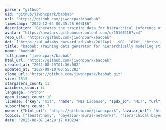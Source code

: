 ```yaml
---
parser: "github"
uid: "github/jiwoncpark/baobab"
url: "https://github.com/jiwoncpark/baobab"
timestamp: "2022-12-04 00:35:28.603186"
description: "Generates the training data for hierarchical inference of strongly-lensed systems with Bayesian neural networks"
avatar: "https://avatars.githubusercontent.com/u/15166916?v=4"
repo_url: "https://github.com/jiwoncpark/baobab"
doi: ["https://ui.adsabs.harvard.edu/abs/2021ApJ...909..187W", "https://ui.adsabs.harvard.edu/abs/2021ApJ...910...39P", "https://ui.adsabs.harvard.edu/abs/2022ascl.soft11006P/abstract"]
title: "baobab: Training data generator for hierarchically modeling strong lenses with Bayesian neural networks"
name: "baobab"
full_name: "jiwoncpark/baobab"
html_url: "https://github.com/jiwoncpark/baobab"
created_at: "2019-08-25T01:36:08Z"
updated_at: "2022-09-10T00:55:28Z"
clone_url: "https://github.com/jiwoncpark/baobab.git"
size: 1515
stargazers_count: 11
watchers_count: 11
language: "Python"
open_issues_count: 10
license: {"key": "mit", "name": "MIT License", "spdx_id": "MIT", "url": "https://api.github.com/licenses/mit", "node_id": "MDc6TGljZW5zZTEz"}
subscribers_count: 7
owner: {"html_url": "https://github.com/jiwoncpark", "avatar_url": "https://avatars.githubusercontent.com/u/15166916?v=4", "login": "jiwoncpark", "type": "User"}
topics: ["lenstronomy", "bayesian-neural-networks", "hierarchical-bayesian-analysis", "strong-lensing"]
date: "2025-08-09 14:29:17.010234"
---
```

